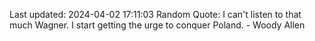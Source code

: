 Last updated: 2024-04-02 17:11:03
Random Quote: I can't listen to that much Wagner. I start getting the urge to conquer Poland. - Woody Allen
